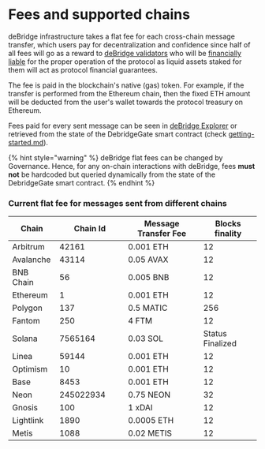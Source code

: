 # Fees and supported chains

deBridge infrastructure takes a flat fee for each cross-chain message transfer, which users pay for decentralization and confidence since half of all fees will go as a reward to [deBridge validators](https://app.debridge.finance/validation-progress) who will be [financially liable](slashing-and-delegated-staking.md) for the proper operation of the protocol as liquid assets staked for them will act as protocol financial guarantees.&#x20;

The fee is paid in the blockchain's native (gas) token. For example, if the transfer is performed from the Ethereum chain, then the fixed ETH amount will be deducted from the user's wallet towards the protocol treasury on Ethereum.&#x20;

Fees paid for every sent message can be seen in [deBridge Explorer](https://app.debridge.finance/explorer) or retrieved from the state of the DebridgeGate smart contract (check [getting-started.md](../build-with-debridge/getting-started.md "mention")).&#x20;

{% hint style="warning" %}
deBridge flat fees can be changed by Governance. Hence, for any on-chain interactions with deBridge, fees **must not** be hardcoded but queried dynamically from the state of the DebridgeGate smart contract.
{% endhint %}

### Current flat fee for messages sent from different chains

<table><thead><tr><th>Chain</th><th width="123.33333333333331">Chain Id</th><th>Message Transfer Fee</th><th>Blocks finality</th></tr></thead><tbody><tr><td>Arbitrum</td><td>42161</td><td>0.001 ETH</td><td>12</td></tr><tr><td>Avalanche</td><td>43114</td><td>0.05 AVAX</td><td>12</td></tr><tr><td>BNB Chain</td><td>56</td><td>0.005 BNB</td><td>12</td></tr><tr><td>Ethereum</td><td>1</td><td>0.001 ETH</td><td>12</td></tr><tr><td>Polygon</td><td>137</td><td>0.5 MATIC</td><td>256</td></tr><tr><td>Fantom</td><td>250</td><td>4 FTM</td><td>12</td></tr><tr><td>Solana</td><td>7565164</td><td>0.03 SOL</td><td>Status Finalized</td></tr><tr><td>Linea</td><td>59144</td><td>0.001 ETH</td><td>12</td></tr><tr><td>Optimism</td><td>10</td><td>0.001 ETH</td><td>12</td></tr><tr><td>Base</td><td>8453</td><td>0.001 ETH</td><td>12</td></tr><tr><td>Neon</td><td>245022934</td><td>0.75 NEON</td><td>32</td></tr><tr><td>Gnosis</td><td>100</td><td>1 xDAI</td><td>12</td></tr><tr><td>Lightlink</td><td>1890</td><td>0.0005 ETH</td><td>12</td></tr><tr><td>Metis</td><td>1088</td><td>0.02 METIS</td><td>12</td></tr></tbody></table>
